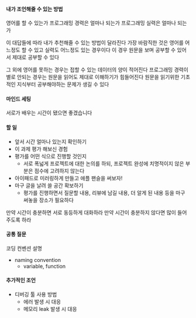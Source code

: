 #### 내가 조언해줄 수 있는 방법

영어를 할 수 있는가
프로그래밍 경력은 얼마나 되는가
프로그래밍 실력은 얼마나 되는가

이 대답들에 따라 내가 추천해줄 수 있는 방법이 달라진다
가장 바람직한 것은 영어를 어느정도 할 수 있고 실력도 어느정도 있는 경우이다
이 경우 원문을 보며 공부할 수 있어서 제대로 공부할 수 있다

그 외에 영어를 못하는 경우는 접할 수 있는 데이터의 양이 적어진다
프로그래밍 경력이 별로 안되는 경우는 원문을 읽어도 제대로 이해하기가 힘들어진다
원문을 읽기위한 기초적인 지식부터 공부해야하는 문제가 생길 수 있다

#### 마인드 세팅

서로가 배우는 시간이 됐으면 좋겠습니다

#### 할 일

- 앞서 시간 얼마나 있는지 확인하기
- 이 과제 평가 해보신 경험
- 평가를 어떤 식으로 진행할 것인지
  - 서로 폭넓게 프로젝트에 대한 논의를 하되, 프로젝트 완성에 치명적이지 않은 부분은 점수에 고려하지 않는다
- 아이패드로 미러링하게 만들고 애플 팬슬을 써보자!
- 마구 글을 날려 쓸 공간 확보하기
  - 평가를 진행하면서 질문할 내용, 리뷰에 남길 내용, 더 알게 된 내용 등을 마구 써놓을 장소가 필요하다

만약 시간이 충분하면 서로 동등하게 대화하라
만약 시간이 충분하지 않다면 많이 들어주도록 하라

#### 공통 질문

코딩 컨벤션 설명
- naming convention
  - variable, function

#### 추가적인 조언

- 디버깅 툴 사용 방법
  - 에러 발생 시 대응
  - 메모리 leak 발생 시 대응
